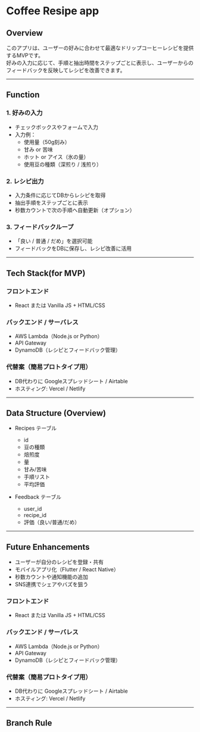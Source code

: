 # Coffee Resipe app
## Overview
このアプリは、ユーザーの好みに合わせて最適なドリップコーヒーレシピを提供するMVPです。  
好みの入力に応じて、手順と抽出時間をステップごとに表示し、ユーザーからのフィードバックを反映してレシピを改善できます。

---

## Function

### 1. 好みの入力
- チェックボックスやフォームで入力
- 入力例：
  - 使用量（50g刻み）
  - 甘み or 苦味
  - ホット or アイス（氷の量）
  - 使用豆の種類（深煎り / 浅煎り）

### 2. レシピ出力
- 入力条件に応じてDBからレシピを取得
- 抽出手順をステップごとに表示
- 秒数カウントで次の手順へ自動更新（オプション）

### 3. フィードバックループ
- 「良い / 普通 / だめ」を選択可能
- フィードバックをDBに保存し、レシピ改善に活用

---

## Tech Stack(for MVP)
### フロントエンド
- React または Vanilla JS + HTML/CSS

### バックエンド / サーバレス
- AWS Lambda（Node.js or Python）
- API Gateway
- DynamoDB（レシピとフィードバック管理）

### 代替案（簡易プロトタイプ用）
- DB代わりに Googleスプレッドシート / Airtable
- ホスティング: Vercel / Netlify

---

## Data Structure (Overview)
- Recipes テーブル
  - id
  - 豆の種類
  - 焙煎度
  - 量
  - 甘み/苦味
  - 手順リスト
  - 平均評価

- Feedback テーブル
  - user_id
  - recipe_id
  - 評価（良い/普通/だめ）

---

## Future Enhancements
- ユーザーが自分のレシピを登録・共有
- モバイルアプリ化（Flutter / React Native）
- 秒数カウントや通知機能の追加
- SNS連携でシェアやバズを狙う
### フロントエンド
- React または Vanilla JS + HTML/CSS

### バックエンド / サーバレス
- AWS Lambda（Node.js or Python）
- API Gateway
- DynamoDB（レシピとフィードバック管理）

### 代替案（簡易プロトタイプ用）
- DB代わりに Googleスプレッドシート / Airtable
- ホスティング: Vercel / Netlify

---

## Branch Rule
